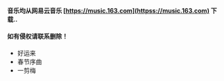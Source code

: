 #### 音乐均从网易云音乐 [https://music.163.com](httpss://music.163.com) 下载..
#### 如有侵权请联系删除！

- 好运来  
- 春节序曲
- 一剪梅